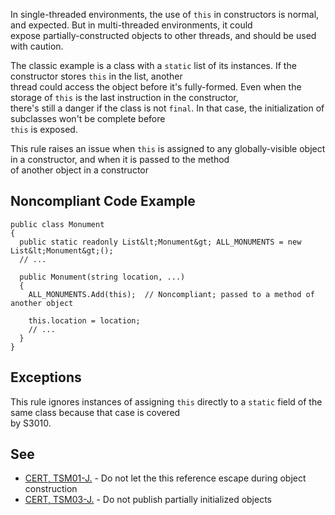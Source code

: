 
In single-threaded environments, the use of `this` in constructors is normal, and expected. But in multi-threaded environments, it could<br>expose partially-constructed objects to other threads, and should be used with caution.

The classic example is a class with a `static` list of its instances. If the constructor stores `this` in the list, another<br>thread could access the object before it's fully-formed. Even when the storage of `this` is the last instruction in the constructor,<br>there's still a danger if the class is not `final`. In that case, the initialization of subclasses won't be complete before<br>`this` is exposed.

This rule raises an issue when `this` is assigned to any globally-visible object in a constructor, and when it is passed to the method<br>of another object in a constructor

## Noncompliant Code Example


    public class Monument
    {
      public static readonly List&lt;Monument&gt; ALL_MONUMENTS = new List&lt;Monument&gt;();
      // ...
    
      public Monument(string location, ...)
      {
        ALL_MONUMENTS.Add(this);  // Noncompliant; passed to a method of another object
    
        this.location = location;
        // ...
      }
    }


## Exceptions

This rule ignores instances of assigning `this` directly to a `static` field of the same class because that case is covered<br>by S3010.

## See

- [CERT, TSM01-J.](https://www.securecoding.cert.org/confluence/x/aAD1AQ) - Do not let the this reference escape during object<br>  construction
- [CERT, TSM03-J.](https://www.securecoding.cert.org/confluence/x/7ABQAg) - Do not publish partially initialized objects

